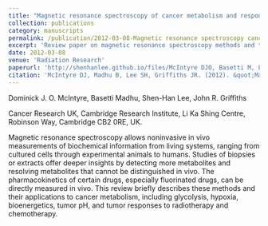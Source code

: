 ```yaml
---
title: "Magnetic resonance spectroscopy of cancer metabolism and response to therapy"
collection: publications
category: manuscripts
permalink: /publication/2012-03-08-Magnetic resonance spectroscopy cancer metabolism response therapy-number-2
excerpt: 'Review paper on magnetic resonance spectroscopy methods and their applications to cancer metabolism and tumour responses to radiotherapy and chemotherapy'
date: 2012-03-08
venue: 'Radiation Research'
paperurl: 'http://shenhanlee.github.io/files/McIntyre DJO, Basetti M, Lee SH, Griffiths JR_Radiation Research_2012.pdf'
citation: 'McIntyre DJ, Madhu B, Lee SH, Griffiths JR. (2012). &quot;Magnetic resonance spectroscopy of cancer metabolism and response to therapy.&quot; <i>Radiation Research</i>. 177(4):398-435.'
---
```

Dominick J. O. McIntyre, Basetti Madhu, Shen-Han Lee, John R. Griffiths

Cancer Research UK, Cambridge Research Institute, Li Ka Shing Centre, Robinson Way, Cambridge CB2 0RE, UK.

Magnetic resonance spectroscopy allows noninvasive in vivo measurements of biochemical information from living systems, ranging from cultured cells through experimental animals to humans. Studies of biopsies or extracts offer deeper insights by detecting more metabolites and resolving metabolites that cannot be distinguished in vivo. The pharmacokinetics of certain drugs, especially fluorinated drugs, can be directly measured in vivo. This review briefly describes these methods and their applications to cancer metabolism, including glycolysis, hypoxia, bioenergetics, tumor pH, and tumor responses to radiotherapy and chemotherapy.
